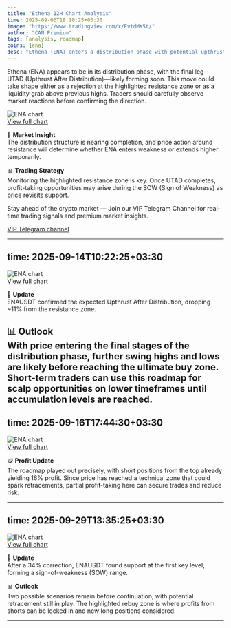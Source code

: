 ```yaml
---
title: "Ethena 12H Chart Analysis"
time: 2025-09-06T18:10:25+03:30
image: "https://www.tradingview.com/x/EvtdMK5t/"
author: "CAN Premium"
tags: [analysis, roadmap]
coins: [ena]
desc: "Ethena (ENA) enters a distribution phase with potential upthrust action before weakness sets in."
---
```


Ethena (ENA) appears to be in its distribution phase, with the final leg—UTAD (Upthrust After Distribution)—likely forming soon. This move could take shape either as a rejection at the highlighted resistance zone or as a liquidity grab above previous highs. Traders should carefully observe market reactions before confirming the direction.  

![ENA chart](https://www.tradingview.com/x/EvtdMK5t/)  
[View full chart](https://www.tradingview.com/x/EvtdMK5t/)  

🔎 **Market Insight**  
The distribution structure is nearing completion, and price action around resistance will determine whether ENA enters weakness or extends higher temporarily.  

📊 **Trading Strategy**  
Monitoring the highlighted resistance zone is key. Once UTAD completes, profit-taking opportunities may arise during the SOW (Sign of Weakness) as price revisits support.  

Stay ahead of the crypto market — Join our VIP Telegram Channel for real-time trading signals and premium market insights.  

[VIP Telegram channel](https://t.me/+2znhsiCGpI81MzQ0)  
  
---
time: 2025-09-14T10:22:25+03:30  
---

![ENA chart](https://www.tradingview.com/x/wbiQzDUg/)  
[View full chart](https://www.tradingview.com/x/wbiQzDUg/)  

📌 **Update**  
ENAUSDT confirmed the expected Upthrust After Distribution, dropping ~11% from the resistance zone.  

📊 **Outlook**  
With price entering the final stages of the distribution phase, further swing highs and lows are likely before reaching the ultimate buy zone. Short-term traders can use this roadmap for scalp opportunities on lower timeframes until accumulation levels are reached.
---
time: 2025-09-16T17:44:30+03:30  
---
![ENA chart](https://www.tradingview.com/x/h2CX812N/)  
[View full chart](https://www.tradingview.com/x/h2CX812N/)  

🪙 **Profit Update**  
The roadmap played out precisely, with short positions from the top already yielding 16% profit. Since price has reached a technical zone that could spark retracements, partial profit-taking here can secure trades and reduce risk.

---
time: 2025-09-29T13:35:25+03:30
---

![ENA chart](https://www.tradingview.com/x/N4ZQR9GD/)  
[View full chart](https://www.tradingview.com/x/N4ZQR9GD/)  

🔎 **Update**  
After a 34% correction, ENAUSDT found support at the first key level, forming a sign-of-weakness (SOW) range.  

📊 **Outlook**  
Two possible scenarios remain before continuation, with potential retracement still in play. The highlighted rebuy zone is where profits from shorts can be locked in and new long positions considered.

---